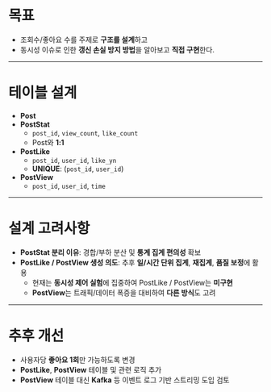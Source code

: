 # 목표
- 조회수/좋아요 수를 주제로 **구조를 설계**하고  
- 동시성 이슈로 인한 **갱신 손실 방지 방법**을 알아보고 **직접 구현**한다.

---

# 테이블 설계
- **Post**
- **PostStat**
  - `post_id`, `view_count`, `like_count`
  - Post와 **1:1**
- **PostLike**
  - `post_id`, `user_id`, `like_yn`
  - **UNIQUE**: (`post_id`, `user_id`)
- **PostView**
  - `post_id`, `user_id`, `time`

---

# 설계 고려사항
- **PostStat 분리 이유**: 경합/부하 분산 및 **통계 집계 편의성** 확보
- **PostLike / PostView 생성 의도**: 추후 **일/시간 단위 집계**, **재집계**, **품질 보정**에 활용
  - 현재는 **동시성 제어 실험**에 집중하여 PostLike / PostView는 **미구현**
  - **PostView**는 트래픽/데이터 폭증을 대비하여 **다른 방식**도 고려

---

# 추후 개선
- 사용자당 **좋아요 1회**만 가능하도록 변경
- **PostLike**, **PostView** 테이블 및 관련 로직 추가
- **PostView** 테이블 대신 **Kafka** 등 이벤트 로그 기반 스트리밍 도입 검토
